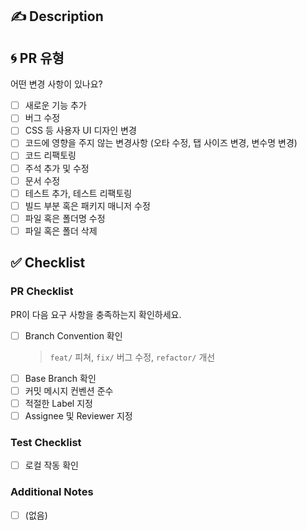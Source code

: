 ## :writing_hand: Description

<!-- 어떤 내용의 PR인지 작성해 주세요. (ex. 메인 페이지 레이아웃 작업) -->
<!-- ⚠️ PR에는 해당 PR의 제목에 해당하는 내용만 들어가 있어야 합니다!  -->

## :cyclone: PR 유형
어떤 변경 사항이 있나요?

<!-- 해당 사항에 체크해 주세요. -->

- [ ] 새로운 기능 추가
- [ ] 버그 수정
- [ ] CSS 등 사용자 UI 디자인 변경
- [ ] 코드에 영향을 주지 않는 변경사항 (오타 수정, 탭 사이즈 변경, 변수명 변경)
- [ ] 코드 리팩토링
- [ ] 주석 추가 및 수정
- [ ] 문서 수정
- [ ] 테스트 추가, 테스트 리팩토링
- [ ] 빌드 부분 혹은 패키지 매니저 수정
- [ ] 파일 혹은 폴더명 수정
- [ ] 파일 혹은 폴더 삭제

## :white_check_mark: Checklist

### PR Checklist

<!-- 작성 중인 PR인 경우, Draft 모드로 생성해 주세요. -->
PR이 다음 요구 사항을 충족하는지 확인하세요.

- [ ] Branch Convention 확인
  > `feat/` 피쳐, `fix/` 버그 수정, `refactor/` 개선
- [ ] Base Branch 확인
- [ ] 커밋 메시지 컨벤션 준수
- [ ] 적절한 Label 지정
- [ ] Assignee 및 Reviewer 지정

### Test Checklist

- [ ] 로컬 작동 확인

### Additional Notes

<!-- 추가 사항이 있을 경우, Todo list를 작성해 주세요. -->

- [ ] (없음)
